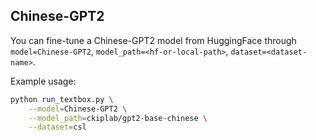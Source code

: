 ## Chinese-GPT2

You can fine-tune a Chinese-GPT2 model from HuggingFace through ``model=Chinese-GPT2``, ``model_path=<hf-or-local-path>``, ``dataset=<dataset-name>``. 

Example usage:

```bash
python run_textbox.py \
    --model=Chinese-GPT2 \
    --model_path=ckiplab/gpt2-base-chinese \
    --dataset=csl
```
